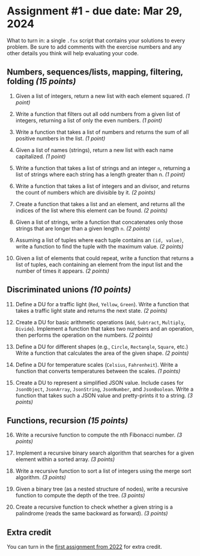 # Assignment #1 - due date: Mar 29, 2024

What to turn in: a single `.fsx` script that contains your solutions to every problem. Be sure to add comments with the exercise numbers and any other details you think will help evaluating your code.

## Numbers, sequences/lists, mapping, filtering, folding *(15 points)*

1. Given a list of integers, return a new list with each element squared. *(1 point)*

2. Write a function that filters out all odd numbers from a given list of integers, returning a list of only the even numbers. *(1 point)*

3. Write a function that takes a list of numbers and returns the sum of all positive numbers in the list. *(1 point)*

4. Given a list of names (strings), return a new list with each name capitalized. *(1 point)*

5. Write a function that takes a list of strings and an integer `n`, returning a list of strings where each string has a length greater than n. *(1 point)*

6. Write a function that takes a list of integers and an divisor, and returns the count of numbers which are divisible by it. *(2 points)*

7. Create a function that takes a list and an element, and returns all the indices of the list where this element can be found. *(2 points)*

8. Given a list of strings, write a function that concatenates only those strings that are longer than a given length `n`. *(2 points)*

9. Assuming a list of tuples where each tuple contains an `(id, value)`, write a function to find the tuple with the maximum value. *(2 points)*

10. Given a list of elements that could repeat, write a function that returns a list of tuples, each containing an element from the input list and the number of times it appears. *(2 points)*


## Discriminated unions *(10 points)*

11. Define a DU for a traffic light (`Red`, `Yellow`, `Green`). Write a function that takes a traffic light state and returns the next state. *(2 points)*

12. Create a DU for basic arithmetic operations (`Add`, `Subtract`, `Multiply`, `Divide`). Implement a function that takes two numbers and an operation, then performs the operation on the numbers. *(2 points)*

13. Define a DU for different shapes (e.g., `Circle`, `Rectangle`, `Square`, etc.) Write a function that calculates the area of the given shape. *(2 points)*

14. Define a DU for temperature scales (`Celsius`, `Fahrenheit`). Write a function that converts temperatures between the scales. *(1 points)*

15. Create a DU to represent a simplified JSON value. Include cases for `JsonObject`, `JsonArray`, `JsonString`, `JsonNumber`, and `JsonBoolean`. Write a function that takes such a JSON value and pretty-prints it to a string. *(3 points)*


## Functions, recursion *(15 points)*

16. Write a recursive function to compute the nth Fibonacci number. *(3 points)*

17. Implement a recursive binary search algorithm that searches for a given element within a sorted array. *(3 points)*

18. Write a recursive function to sort a list of integers using the merge sort algorithm. *(3 points)*

19. Given a binary tree (as a nested structure of nodes), write a recursive function to compute the depth of the tree. *(3 points)*

20. Create a recursive function to check whether a given string is a palindrome (reads the same backward as forward). *(3 points)*


## Extra credit

You can turn in the [first assignment from 2022](../2022/assignment-01.md) for extra credit.

